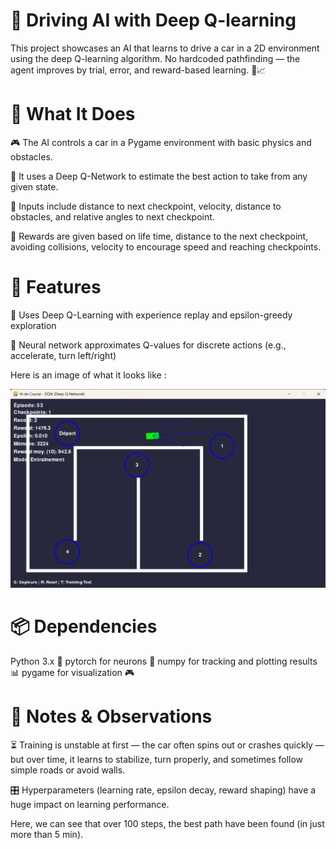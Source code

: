 # 🚗 Driving AI with Deep Q-learning
This project showcases an AI that learns to drive a car in a 2D environment using the deep Q-learning algorithm. No hardcoded pathfinding — the agent improves by trial, error, and reward-based learning. 🧠📈

  
# 🧠 What It Does
🎮 The AI controls a car in a Pygame environment with basic physics and obstacles.

🧠 It uses a Deep Q-Network to estimate the best action to take from any given state.

🧾 Inputs include distance to next checkpoint, velocity, distance to obstacles, and relative angles to next checkpoint.

🎯 Rewards are given based on life time, distance to the next checkpoint, avoiding collisions, velocity to encourage speed and reaching checkpoints.

  
# 🚀 Features
  🤖 Uses Deep Q-Learning with experience replay and epsilon-greedy exploration

  🧱 Neural network approximates Q-values for discrete actions (e.g., accelerate, turn left/right)


Here is an image of what it looks like :

![Image_cars](Images/Img_car.png)

# 📦 Dependencies
  Python 3.x 🐍
  pytorch for neurons 🧠
  numpy for tracking and plotting results 📊
  pygame for visualization 🎮

# 📝 Notes & Observations
⏳ Training is unstable at first — the car often spins out or crashes quickly — but over time, it learns to stabilize, turn properly, and sometimes follow simple roads or avoid walls.

🎛️ Hyperparameters (learning rate, epsilon decay, reward shaping) have a huge impact on learning performance.

Here, we can see that over 100 steps, the best path have been found (in just more than 5 min).
